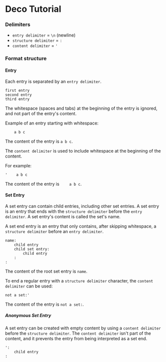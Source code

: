 # Deco Tutorial

### Delimiters

- `entry delimiter`     = `\n` (newline)
- `structure delimiter` = `:`
- `content delimiter`   = `'`

### Format structure

#### Entry
Each entry is separated by an `entry delimiter`.

```
first entry
second entry
third entry
```

The whitespace (spaces and tabs) at the beginning of the entry is ignored, and not part of the entry's content.

Example of an entry starting with whitespace:
```
    a b c
```
The content of the entry is `a b c`.

The `content delimiter` is used to include whitespace at the beginning of the content.

For example:
```
'    a b c
```
The content of the entry is <code>&nbsp;&nbsp;&nbsp;&nbsp;a b c</code>.


#### Set Entry

A set entry can contain child entries, including other set entries.
A set entry is an entry that ends with the `structure delimiter` before the `entry delimiter`.
A set entry's content is called the set's name.

A set end entry is an entry that only contains, after skipping whitespace, a `structure delimiter` before an `entry delimiter`.


```
name:
    child entry
    child set entry:
        child entry
    :
:
```

The content of the root set entry is `name`.

To end a regular entry with a `structure delimiter` character, the `content delimiter` can be used:
```
not a set:'
```
The content of the entry is `not a set:`.

##### Anonymous Set Entry

A set entry can be created with empty content by using a `content delimiter` before the `structure delimiter`.
The `content delimiter` isn't part of the content, and it prevents the entry from being interpreted as a set end.

```
':
    child entry
:
```

